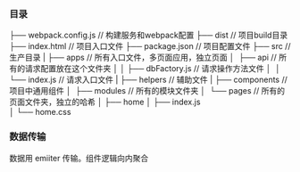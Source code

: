 ### 目录

├── webpack.config.js        // 构建服务和webpack配置
├── dist                     // 项目build目录
├── index.html               // 项目入口文件
├── package.json             // 项目配置文件
├── src                      // 生产目录
|   ├── apps                 // 所有入口文件，多页面应用，独立页面
│   ├── api                   // 所有的请求配置放在这个文件夹
│   │   ├── dbFactory.js     // 请求操作方法文件
│   │   └── index.js         // 请求入口文件
|   ├── helpers              // 辅助文件
|   ├── components           // 项目中通用组件
│   ├── modules              // 所有的模块文件夹
│   └── pages                // 所有的页面文件夹，独立的哈希
│    ├── home
│         ├── index.js               
│         └── home.css    

### 数据传输 

数据用 emiiter 传输。组件逻辑向内聚合